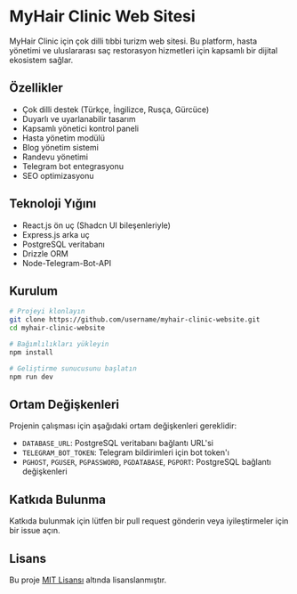 # MyHair Clinic Web Sitesi

MyHair Clinic için çok dilli tıbbi turizm web sitesi. Bu platform, hasta yönetimi ve uluslararası saç restorasyon hizmetleri için kapsamlı bir dijital ekosistem sağlar.

## Özellikler

- Çok dilli destek (Türkçe, İngilizce, Rusça, Gürcüce)
- Duyarlı ve uyarlanabilir tasarım
- Kapsamlı yönetici kontrol paneli
- Hasta yönetim modülü
- Blog yönetim sistemi
- Randevu yönetimi
- Telegram bot entegrasyonu
- SEO optimizasyonu

## Teknoloji Yığını

- React.js ön uç (Shadcn UI bileşenleriyle)
- Express.js arka uç
- PostgreSQL veritabanı
- Drizzle ORM
- Node-Telegram-Bot-API

## Kurulum

```bash
# Projeyi klonlayın
git clone https://github.com/username/myhair-clinic-website.git
cd myhair-clinic-website

# Bağımlılıkları yükleyin
npm install

# Geliştirme sunucusunu başlatın
npm run dev
```

## Ortam Değişkenleri

Projenin çalışması için aşağıdaki ortam değişkenleri gereklidir:

- `DATABASE_URL`: PostgreSQL veritabanı bağlantı URL'si
- `TELEGRAM_BOT_TOKEN`: Telegram bildirimleri için bot token'ı
- `PGHOST`, `PGUSER`, `PGPASSWORD`, `PGDATABASE`, `PGPORT`: PostgreSQL bağlantı değişkenleri

## Katkıda Bulunma

Katkıda bulunmak için lütfen bir pull request gönderin veya iyileştirmeler için bir issue açın.

## Lisans

Bu proje [MIT Lisansı](LICENSE) altında lisanslanmıştır.